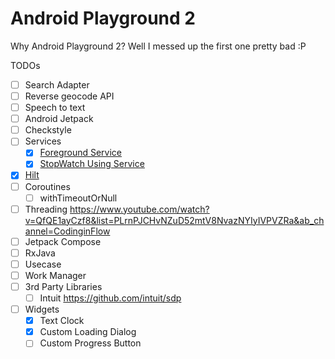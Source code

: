 # Android Playground 2
Why Android Playground 2? Well I messed up the first one pretty bad :P

TODOs
- [ ] Search Adapter
- [ ] Reverse geocode API
- [ ] Speech to text
- [ ] Android Jetpack
- [ ] Checkstyle
- [ ] Services
  - [x] [Foreground Service](app/src/main/java/com/sanket/androidplayground2/appcomponents/services/services/ForegroundService.kt)
  - [x] [StopWatch Using Service](app/src/main/java/com/sanket/androidplayground2/appcomponents/services/services/TimerService.kt)
- [x] [Hilt](https://github.com/vetkolisanket/Android-Playground-2/tree/master/app/src/main/java/com/sanket/androidplayground2/hilt)
- [ ] Coroutines
  - [ ] withTimeoutOrNull
- [ ] Threading https://www.youtube.com/watch?v=QfQE1ayCzf8&list=PLrnPJCHvNZuD52mtV8NvazNYIyIVPVZRa&ab_channel=CodinginFlow
- [ ] Jetpack Compose
- [ ] RxJava
- [ ] Usecase
- [ ] Work Manager
- [ ] 3rd Party Libraries
  - [ ] Intuit https://github.com/intuit/sdp
- [ ] Widgets
  - [x] Text Clock
  - [x] Custom Loading Dialog
  - [ ] Custom Progress Button

